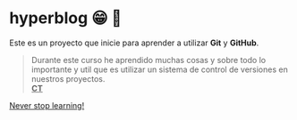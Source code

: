 # hyperblog :grin: :dragon:
Este es un proyecto que inicie para aprender a utilizar **Git** y **GitHub**.

> Durante este curso he aprendido muchas cosas y sobre todo lo importante y util que es utilizar un sistema de control de versiones en nuestros proyectos.
 </br><u><b>CT</b></u>


[Never stop learning!](https://cdn.dribbble.com/users/1059583/screenshots/4580296/ezgif.com-crop__2_.gif "Never stop learning!")